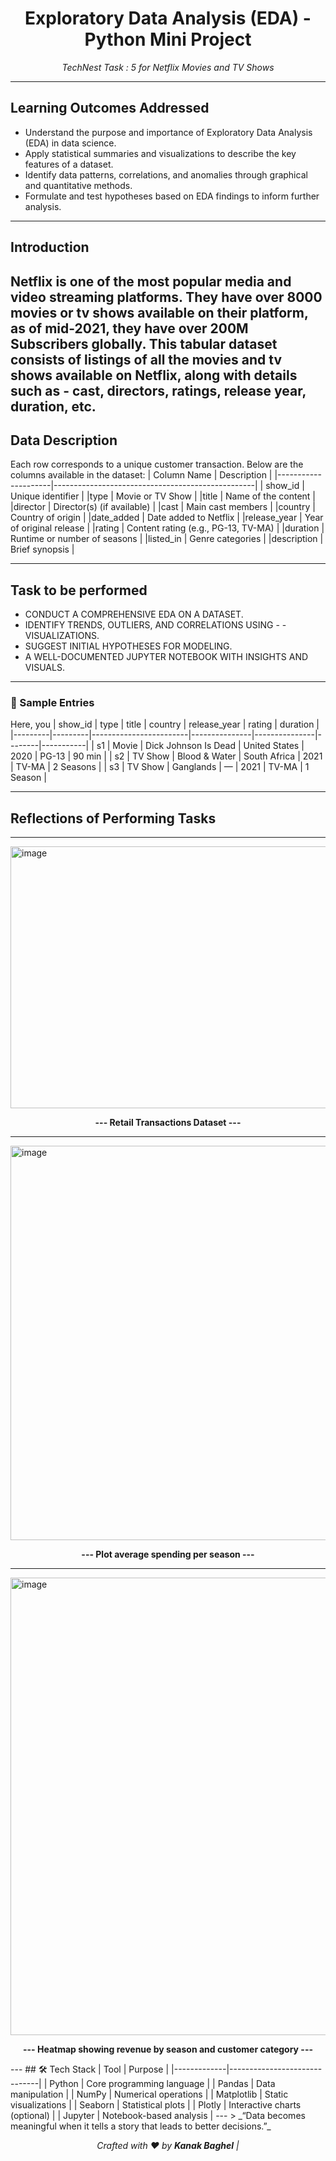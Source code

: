 <h1 align="center">Exploratory Data Analysis (EDA) - Python Mini Project</h1>
<p align="center"><em>TechNest Task : 5 for Netflix Movies and TV Shows</em></p>

---

## Learning Outcomes Addressed
- Understand the purpose and importance of Exploratory Data Analysis (EDA) in data science.
- Apply statistical summaries and visualizations to describe the key features of a dataset.
- Identify data patterns, correlations, and anomalies through graphical and quantitative methods.
- Formulate and test hypotheses based on EDA findings to inform further analysis.
---

## Introduction
Netflix is one of the most popular media and video streaming platforms. They have over 8000 movies or tv shows available on their platform, as of mid-2021, they have over 200M Subscribers globally. This tabular dataset consists of listings of all the movies and tv shows available on Netflix, along with details such as - cast, directors, ratings, release year, duration, etc.
---

## Data Description

 Each row corresponds to a unique customer transaction. Below are the columns available in the dataset: 
| Column Name         | Description                                      |
|---------------------|--------------------------------------------------|
| show_id | Unique identifier |
|type | Movie or TV Show |
|title | Name of the content |
|director | Director(s) (if available) |
|cast | Main cast members |
|country | Country of origin |
|date_added | Date added to Netflix |
|release_year | Year of original release |
|rating | Content rating (e.g., PG-13, TV-MA) |
|duration | Runtime or number of seasons |
|listed_in | Genre categories |
|description | Brief synopsis |

---

## Task to be performed
- CONDUCT A COMPREHENSIVE EDA ON A DATASET.
- IDENTIFY TRENDS, OUTLIERS, AND CORRELATIONS USING - - VISUALIZATIONS.
- SUGGEST INITIAL HYPOTHESES FOR MODELING.
- A WELL-DOCUMENTED JUPYTER NOTEBOOK WITH INSIGHTS AND VISUALS.
---
### 🧪 Sample Entries

Here, you 
| show_id | type    | title                  | country       | release_year | rating | duration  |
|---------|---------|------------------------|---------------|---------------|--------|-----------|
| s1      | Movie   | Dick Johnson Is Dead   | United States | 2020          | PG-13  | 90 min    |
| s2      | TV Show | Blood & Water          | South Africa  | 2021          | TV-MA  | 2 Seasons |
| s3      | TV Show | Ganglands              | —             | 2021          | TV-MA  | 1 Season  |

---
## Reflections of Performing Tasks

---
<img width="891" height="419" alt="image" src="https://github.com/user-attachments/assets/e74aa587-3ad7-436e-a2ec-9c5a8c51b5c5" />
<p align="center"><strong>--- Retail Transactions Dataset ---</strong></p>

---
<img width="881" height="631" alt="image" src="https://github.com/user-attachments/assets/7e3366b3-eb07-485c-8a58-9e0c4edbe61a" />
<p align="center"><strong>--- Plot average spending per season ---</strong></p>

---
<img width="871" height="732" alt="image" src="https://github.com/user-attachments/assets/44c893de-ece8-45f3-a688-0673e1e12f79" />
<p align="center"><strong>--- Heatmap showing revenue by season and customer category ---</strong></p>
---
## 🛠️ Tech Stack
| Tool        | Purpose                      |
|-------------|------------------------------|
| Python      | Core programming language    |
| Pandas      | Data manipulation            |
| NumPy       | Numerical operations         |
| Matplotlib  | Static visualizations        |
| Seaborn     | Statistical plots            |
| Plotly      | Interactive charts (optional) |
| Jupyter     | Notebook-based analysis      |
---
> _“Data becomes meaningful when it tells a story that leads to better decisions.”_  
<p align="center"><em>Crafted with ♥ by <strong>Kanak Baghel</strong> | <a href="http